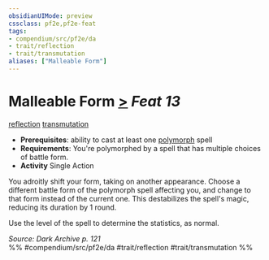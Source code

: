 ```yaml
---
obsidianUIMode: preview
cssclass: pf2e,pf2e-feat
tags:
- compendium/src/pf2e/da
- trait/reflection
- trait/transmutation
aliases: ["Malleable Form"]
---
```

# Malleable Form  [>](chapter-9-playing-the-game.md#Actions "Single Action") *Feat 13*  
[reflection](reflection-da.md "Reflection Ancestry & Heritage Trait")  [transmutation](transmutation.md "Transmutation School Trait")  

- **Prerequisites**: ability to cast at least one [polymorph](polymorph.md "Polymorph Effect Trait") spell
- **Requirements**: You're polymorphed by a spell that has multiple choices of battle form.
- **Activity** Single Action

You adroitly shift your form, taking on another appearance. Choose a different battle form of the polymorph spell affecting you, and change to that form instead of the current one. This destabilizes the spell's magic, reducing its duration by 1 round.

Use the level of the spell to determine the statistics, as normal.

*Source: Dark Archive p. 121*  
%% #compendium/src/pf2e/da #trait/reflection #trait/transmutation %%